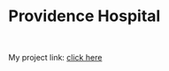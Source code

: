 <h1>Providence Hospital</h1>
    <br>
    <p>My project link: <a href="">click here</a></p>
    <br>

 
 